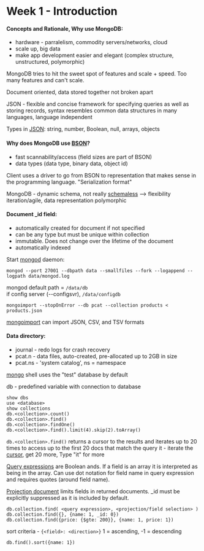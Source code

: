 # Week 1 - Introduction

#### Concepts and Rationale, Why use MongoDB:
- hardware - parralelism, commodity servers/networks, cloud
- scale up, big data
- make app development easier and elegant (complex structure, unstructured, polymorphic)

MongoDB tries to hit the sweet spot of features and scale + speed.  Too many features and can't scale.

Document oriented, data stored together not broken apart

JSON - flexible and concise framework for specifying queries as well as storing records, syntax resembles common data structures in many languages, language independent

Types in [JSON](http://www.json.org/): string, number, Boolean, null, arrays, objects  

#### Why does MongoDB use [BSON](http://bsonspec.org/)?
- fast scannability/access (field sizes are part of BSON)
- data types (data type, binary data, object id)

Client uses a driver to go from BSON to representation that makes sense in the programming language.  "Serialization format"

MongoDB - dynamic schema, not really [schemaless](http://blog.mongodb.org/post/119945109/why-schemaless) --> flexibility iteration/agile, data representation polymorphic

#### Document _id field:
- automatically created for document if not specified
- can be any type but must be unique within collection
- immutable.  Does not change over the lifetime of the document
- automatically indexed

Start [mongod](https://docs.mongodb.org/manual/reference/program/mongod/) daemon:

    mongod --port 27001 --dbpath data --smallfiles --fork --logappend --logpath data/mongod.log

mongod default path = `/data/db`  
if config server (--configsvr), `/data/configdb`

    mongoimport --stopOnError --db pcat --collection products < products.json

[mongoimport](https://docs.mongodb.org/v3.0/reference/program/mongoimport/) can import JSON, CSV, and TSV formats

#### Data directory:
- journal - redo logs for crash recovery
- pcat.n - data files, auto-created, pre-allocated up to 2GB in size
- pcat.ns - 'system catalog', ns = namespace

[mongo](https://docs.mongodb.org/getting-started/shell/client/) shell uses the "test" database by default

db - predefined variable with connection to database

    show dbs
    use <database>
    show collections
    db.<collection>.count()
    db.<collection>.find()
    db.<collection>.findOne()
    db.<collection>.find().limit(4).skip(2).toArray()

`db.<collection>.find()` returns a cursor to the results and iterates up to 20 times to access up to the first 20 docs that match the query
it - iterate the [cursor](https://docs.mongodb.org/manual/reference/method/js-cursor/), get 20 more, Type "it" for more

[Query expressions](https://docs.mongodb.org/manual/reference/operator/query/) are Boolean ands.  If a field is an array it is interpreted as being in the array.  Can use dot notation for field name in query expression and requires quotes (around field name).

[Projection document](https://docs.mongodb.org/manual/tutorial/project-fields-from-query-results/) limits fields in returned documents.  _id must be explicitly suppressed as it is included by default.

    db.collection.find( <query expression>, <projection/field selection> )
    db.collection.find({}, {name: 1, _id: 0})
    db.collection.find({price: {$gte: 200}}, {name: 1, price: 1})

sort criteria - `{<field>: <direction>}` 1 = ascending, -1 = descending

    db.find().sort({name: 1})

